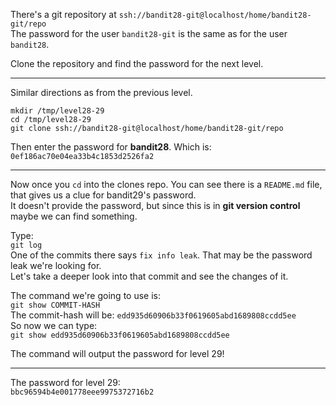 There's a git repository at `ssh://bandit28-git@localhost/home/bandit28-git/repo`\
The password for the user `bandit28-git` is the same as for the user `bandit28`.

Clone the repository and find the password for the next level.

- - -

Similar directions as from the previous level.

`mkdir /tmp/level28-29`\
`cd /tmp/level28-29`\
`git clone ssh://bandit28-git@localhost/home/bandit28-git/repo` 

Then enter the password for **bandit28**.  Which is:\
`0ef186ac70e04ea33b4c1853d2526fa2`

- - -

Now once you `cd` into the clones repo. You can see there is a `README.md` file, that gives us a clue for bandit29's password.\
It doesn't provide the password, but since this is in **git version control** maybe we can find something.

Type:\
`git log`\
One of the commits there says `fix info leak`.  That may be the password leak we're looking for.\
Let's take a deeper look into that commit and see the changes of it.

The command we're going to use is:\
`git show COMMIT-HASH`\
The commit-hash will be: `edd935d60906b33f0619605abd1689808ccdd5ee`\
So now we can type:\
`git show edd935d60906b33f0619605abd1689808ccdd5ee`

The command will output the password for level 29!

- - -

The password for level 29:\
`bbc96594b4e001778eee9975372716b2`
